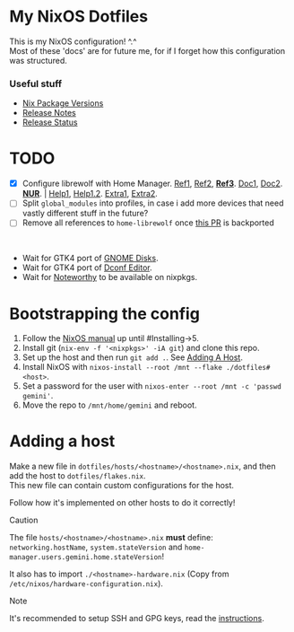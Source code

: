 # My NixOS Dotfiles
This is my NixOS configuration! ^.^ \
Most of these 'docs' are for future me, for if I forget how this configuration was structured.

### Useful stuff
- [Nix Package Versions](https://lazamar.co.uk/nix-versions)
- [Release Notes](https://nixos.org/manual/nixos/stable/release-notes)
- [Release Status](https://endoflife.date/nixos)

# TODO
- [X] Configure librewolf with Home Manager. [Ref1](https://github.com/Misterio77/nix-config/blob/main/home/gabriel/features/desktop/common/firefox.nix), [Ref2](https://gitlab.com/usmcamp0811/dotfiles/-/blob/fb584a888680ff909319efdcbf33d863d0c00eaa/modules/home/apps/firefox/default.nix), **[Ref3](https://github.com/nix-community/home-manager/issues/6154)**. [Doc1](https://nix-community.github.io/home-manager/options.xhtml#opt-programs.librewolf.settings), [Doc2](https://librewolf.net/docs/settings/). **[NUR](https://nur.nix-community.org/documentation/#using-the-flake-in-nixos)**. | [Help1](https://nixos.wiki/wiki/Librewolf#System-wide), [Help1.2](https://mynixos.com/home-manager/option/programs.firefox.package). [Extra1](https://github.com/nix-community/home-manager/pull/5128), [Extra2](https://github.com/nix-community/home-manager/pull/5684).
- [ ] Split `global_modules` into profiles, in case i add more devices that need vastly different stuff in the future?
- [ ] Remove all references to `home-librewolf` once [this PR](https://github.com/nix-community/home-manager/pull/5684) is backported

<br>

- Wait for GTK4 port of [GNOME Disks](https://gitlab.gnome.org/GNOME/gnome-disk-utility/-/merge_requests/91).
- Wait for GTK4 port of [Dconf Editor](https://gitlab.gnome.org/GNOME/dconf-editor/-/merge_requests/44).
- Wait for [Noteworthy](https://github.com/SeaDve/Noteworthy) to be available on nixpkgs.

# Bootstrapping the config
1. Follow the [NixOS manual](https://nixos.org/manual/nixos/stable/#sec-installation-manual) up until #Installing->5.
2. Install git (`nix-env -f '<nixpkgs>' -iA git`) and clone this repo.
3. Set up the host and then run `git add .`. See [Adding A Host](#adding-a-host).
4. Install NixOS with `nixos-install --root /mnt --flake ./dotfiles#<host>`.
5. Set a password for the user with `nixos-enter --root /mnt -c 'passwd gemini'`.
6. Move the repo to `/mnt/home/gemini` and reboot.

# Adding a host
Make a new file in `dotfiles/hosts/<hostname>/<hostname>.nix`, and then add the host to `dotfiles/flakes.nix`. \
This new file can contain custom configurations for the host.

Follow how it's implemented on other hosts to do it correctly!

> [!CAUTION]
> The file `hosts/<hostname>/<hostname>.nix` **must** define: \
> `networking.hostName`, `system.stateVersion` and `home-manager.users.gemini.home.stateVersion`!
>
> It also has to import `./<hostname>-hardware.nix` (Copy from `/etc/nixos/hardware-configuration.nix`).

> [!NOTE]
> It's recommended to setup SSH and GPG keys, read the [instructions](https://github.com/StellarSt0rm/dotfiles_secrets).
